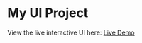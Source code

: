 # My UI Project

View the live interactive UI here: [Live Demo](https://Gytis283123.github.io/uiIg/)